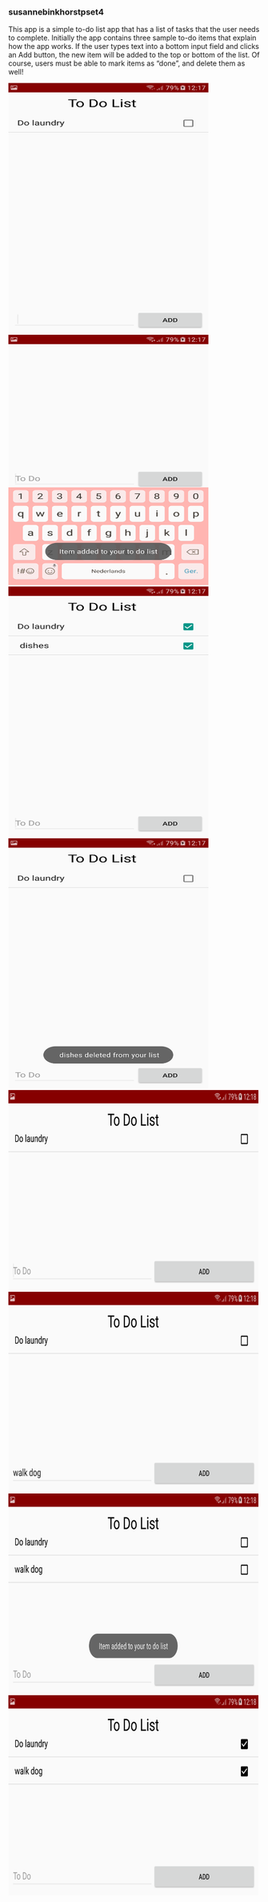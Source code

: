 ### susannebinkhorstpset4
This app is a simple to-do list app that has a list of tasks that the user needs to complete. Initially the app 
contains three sample to-do items that explain how the app works. If the user types text into a bottom input field and clicks 
an Add button, the new item will be added to the top or bottom of the list. Of course, users must be able to mark items as “done”, 
and delete them as well!

<img src="doc/Screenshot_20171123-121729.png" alt="screenshot" width="400" height="500"/>
<img src="doc/Screenshot_20171123-121741.png" alt="screenshot" width="400" height="500"/>
<img src="doc/Screenshot_20171123-121751.png" alt="screenshot" width="400" height="500"/>
<img src="doc/Screenshot_20171123-121758.png" alt="screenshot" width="400" height="500"/>
<img src="doc/Screenshot_20171123-121812.png" alt="screenshot" width="500" height="400"/>
<img src="doc/Screenshot_20171123-121831.png" alt="screenshot" width="500" height="400"/>
<img src="doc/Screenshot_20171123-121836.png" alt="screenshot" width="500" height="400"/>
<img src="doc/Screenshot_20171123-121841.png" alt="screenshot" width="500" height="400"/>
